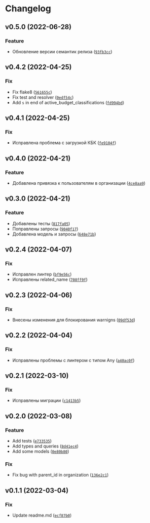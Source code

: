 # Changelog

<!--next-version-placeholder-->

## v0.5.0 (2022-06-28)
### Feature
* Обновление версии семантик релиза ([`93fb3cc`](https://github.com/devind-team/devind-django-dictionaries/commit/93fb3cc24548ea21c3915c88b8e0c6668e663700))

## v0.4.2 (2022-04-25)
### Fix
* Fix flake8 ([`561655c`](https://github.com/devind-team/devind-django-dictionaries/commit/561655c6c323dab05a749105905c170bd814aacf))
* Fix test and resolver ([`0edf54c`](https://github.com/devind-team/devind-django-dictionaries/commit/0edf54c6a793d1de8b88da1c1b785193dea3ea2a))
* Add `s` in end of active_budget_classifications ([`fd994bd`](https://github.com/devind-team/devind-django-dictionaries/commit/fd994bde0efb284297ee389928a0f7c55b3a41ed))

## v0.4.1 (2022-04-25)
### Fix
* Исправлена проблема с загрузкой КБК ([`fe9104f`](https://github.com/devind-team/devind-django-dictionaries/commit/fe9104fe8e4538b552730ebb14b1b1b822056cf4))

## v0.4.0 (2022-04-21)
### Feature
* Добавлена привязка к пользователям в организации ([`4ce8aa9`](https://github.com/devind-team/devind-django-dictionaries/commit/4ce8aa9eeeb3e02e7c536acad9ebea183b510b3f))

## v0.3.0 (2022-04-21)
### Feature
* Добавлены тесты ([`817fa05`](https://github.com/devind-team/devind-django-dictionaries/commit/817fa05406adc801e86449d231a86dab2c1d68b2))
* Поправлены запросы ([`9040f17`](https://github.com/devind-team/devind-django-dictionaries/commit/9040f17ae7edc75dc68215dd1fda031ef2e223c7))
* Добавлена модель и запросы ([`648e71b`](https://github.com/devind-team/devind-django-dictionaries/commit/648e71b1a8f6390b34dc4b6403daf149ebf11a6c))

## v0.2.4 (2022-04-07)
### Fix
* Исправлен линтер ([`bf9e56c`](https://github.com/devind-team/devind-django-dictionaries/commit/bf9e56c054f4dc89f7c6c72bf9107c35626cba06))
* Исправлены related_name ([`708ff9f`](https://github.com/devind-team/devind-django-dictionaries/commit/708ff9f34e803f399c4e3b15b951680c68cea9c7))

## v0.2.3 (2022-04-06)
### Fix
* Внесены изменения для блокирования warnigns ([`09df53d`](https://github.com/devind-team/devind-django-dictionaries/commit/09df53de28e84a7037d95903d429bfd6b9a1dab2))

## v0.2.2 (2022-04-04)
### Fix
* Исправлены проблемы с линтером с типом Any ([`a40ac0f`](https://github.com/devind-team/devind-django-dictionaries/commit/a40ac0f90b6f41037132a169d09b060660ca3199))

## v0.2.1 (2022-03-10)
### Fix
* Исправлены миграции ([`c1413b5`](https://github.com/devind-team/devind-django-dictionaries/commit/c1413b53d3312b3cc14ae9d723f4ec942867c2ec))

## v0.2.0 (2022-03-08)
### Feature
* Add tests ([`e733535`](https://github.com/devind-team/devind-django-dictionaries/commit/e7335356d7e9e6276c61d104876ae0dcc47e3df7))
* Add types and queries ([`8d41ec4`](https://github.com/devind-team/devind-django-dictionaries/commit/8d41ec4fabec57586c0a2bff7c3a5a4450be53a2))
* Add some models ([`0e80b80`](https://github.com/devind-team/devind-django-dictionaries/commit/0e80b80648445f59d74089cac2a9784ac1c7164c))

### Fix
* Fix bug with parent_id in organization ([`136e2c1`](https://github.com/devind-team/devind-django-dictionaries/commit/136e2c1dc2e231109557cd6d658f61c01ba260d5))

## v0.1.1 (2022-03-04)
### Fix
* Update readme.md ([`ecf87b0`](https://github.com/devind-team/devind-django-dictionaries/commit/ecf87b0709d36760acbe6764025b11a4d70f14e6))
